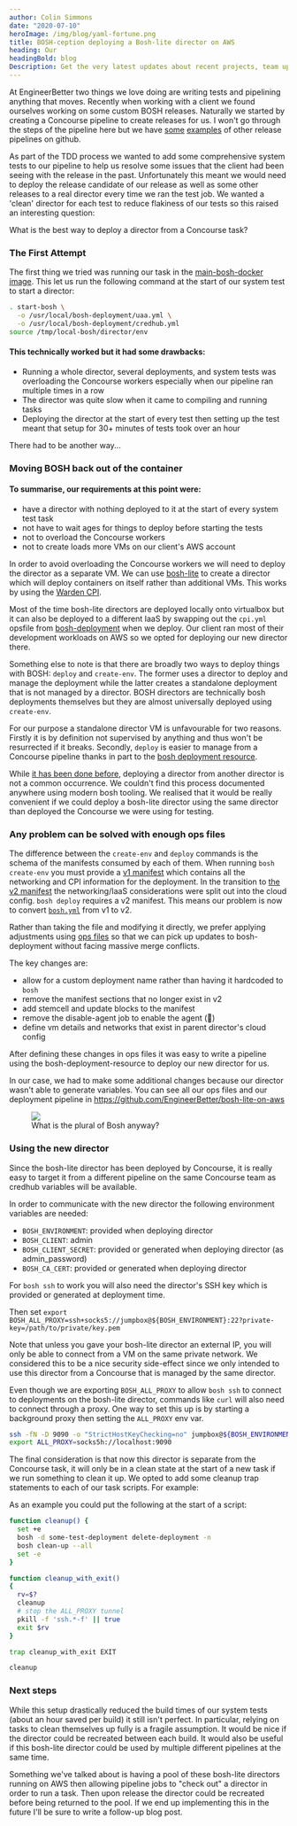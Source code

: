 ```yaml
---
author: Colin Simmons
date: "2020-07-10"
heroImage: /img/blog/yaml-fortune.png
title: BOSH-ception deploying a Bosh-lite director on AWS
heading: Our
headingBold: blog
Description: Get the very latest updates about recent projects, team updates, thoughts and industry news from our team of EngineerBetter experts.
---
```


At EngineerBetter two things we love doing are writing tests and pipelining anything that moves. Recently when working with a client we found ourselves working on some custom BOSH releases. Naturally we started by creating a Concourse pipeline to create releases for us. I won't go through the steps of the pipeline here but we have [some](https://github.com/EngineerBetter/weavescope-boshrelease/blob/master/ci/pipeline.yml) [examples](https://github.com/EngineerBetter/prometheus-boshrelease/blob/master/ci/pipeline.yml) of other release pipelines on github.

As part of the TDD process we wanted to add some comprehensive system tests to our pipeline to help us resolve some issues that the client had been seeing with the release in the past. Unfortunately this meant we would need to deploy the release candidate of our release as well as some other releases to a real director every time we ran the test job. We wanted a 'clean' director for each test to reduce flakiness of our tests so this raised an interesting question:

<section class="boxout">
<p>What is the best way to deploy a director from a Concourse task?</p>
</section>

### The First Attempt

The first thing we tried was running our task in the [main-bosh-docker image](https://github.com/chuanran/bosh/tree/master/ci/docker/main-bosh-docker). This let us run the following command at the start of our system test to start a director:

```sh
. start-bosh \
  -o /usr/local/bosh-deployment/uaa.yml \
  -o /usr/local/bosh-deployment/credhub.yml
source /tmp/local-bosh/director/env
```

<section class="boxout">
  <h4>This technically worked but it had some drawbacks:</h4>
  <ul>
    <li>Running a whole director, several deployments, and system tests was overloading the Concourse workers especially when our pipeline ran multiple times in a row</li>
    <li>The director was quite slow when it came to compiling and running tasks</li>
    <li>Deploying the director at the start of every test then setting up the test meant that setup for 30+ minutes of tests took over an hour</li>
  </ul>
</section>

There had to be another way...

### Moving BOSH back out of the container

<section class="boxout">
  <h4>To summarise, our requirements at this point were:</h4>
  <ul>
    <li>have a director with nothing deployed to it at the start of every system test task</li>
    <li>not have to wait ages for things to deploy before starting the tests</li>
    <li>not to overload the Concourse workers</li>
    <li>not to create loads more VMs on our client's AWS account</li>
  </ul>
</section>

In order to avoid overloading the Concourse workers we will need to deploy the director as a separate VM. We can use [bosh-lite](https://bosh.io/docs/bosh-lite/) to create a director which will deploy containers on itself rather than additional VMs. This works by using the [Warden CPI](https://github.com/cppforlife/bosh-warden-cpi-release).

Most of the time bosh-lite directors are deployed locally onto virtualbox but it can also be deployed to a different IaaS by swapping out the `cpi.yml` opsfile from [bosh-deployment](https://github.com/cloudfoundry/bosh-deployment) when we deploy. Our client ran most of their development workloads on AWS so we opted for deploying our new director there.

Something else to note is that there are broadly two ways to deploy things with BOSH: `deploy` and `create-env`. The former uses a director to deploy and manage the deployment while the latter creates a standalone deployment that is not managed by a director. BOSH directors are technically bosh deployments themselves but they are almost universally deployed using `create-env`.

For our purpose a standalone director VM is unfavourable for two reasons. Firstly it is by definition not supervised by anything and thus won't be resurrected if it breaks. Secondly, `deploy` is easier to manage from a Concourse pipeline thanks in part to the [bosh deployment resource](https://github.com/cloudfoundry/bosh-deployment-resource).

While [it has been done before](https://starkandwayne.com/blog/resurrecting-bosh-with-binary-boshes/), deploying a director from another director is not a common occurrence. We couldn't find this process documented anywhere using modern bosh tooling. We realised that it would be really convenient if we could deploy a bosh-lite director using the same director than deployed the Concourse we were using for testing.

### Any problem can be solved with enough ops files

The difference between the `create-env` and `deploy` commands is the schema of the manifests consumed by each of them. When running `bosh create-env` you must provide a [v1 manifest](https://bosh.io/docs/deployment-manifest/) which contains all the networking and CPI information for the deployment. In the transition to [the v2 manifest](https://bosh.io/docs/manifest-v2/) the networking/IaaS considerations were split out into the cloud config. `bosh deploy` requires a v2 manifest. This means our problem is now to convert [`bosh.yml`](https://github.com/cloudfoundry/bosh-deployment/blob/master/bosh.yml) from v1 to v2.

Rather than taking the file and modifying it directly, we prefer applying adjustments using [ops files](https://bosh.io/docs/cli-ops-files/) so that we can pick up updates to bosh-deployment without facing massive merge conflicts.

The key changes are:

- allow for a custom deployment name rather than having it hardcoded to `bosh`
- remove the manifest sections that no longer exist in v2
- add stemcell and update blocks to the manifest
- remove the disable-agent job to enable the agent (🤯)
- define vm details and networks that exist in parent director's cloud config

After defining these changes in ops files it was easy to write a pipeline using the bosh-deployment-resource to deploy our new director for us.

In our case, we had to make some additional changes because our director wasn't able to generate variables. You can see all our ops files and our deployment pipeline in https://github.com/EngineerBetter/bosh-lite-on-aws

<figure>
  <img src="/img/blog/bosh-ception.jpg" class="fit image">
  <figcaption>What is the plural of Bosh anyway?</figcaption>
</figure>

### Using the new director

Since the bosh-lite director has been deployed by Concourse, it is really easy to target it from a different pipeline on the same Concourse team as credhub variables will be available.

In order to communicate with the new director the following environment variables are needed:

- `BOSH_ENVIRONMENT`: provided when deploying director
- `BOSH_CLIENT`: admin
- `BOSH_CLIENT_SECRET`: provided or generated when deploying director (as admin_password)
- `BOSH_CA_CERT`: provided or generated when deploying director

For `bosh ssh` to work you will also need the director's SSH key which is provided or generated at deployment time.

Then set `export BOSH_ALL_PROXY=ssh+socks5://jumpbox@${BOSH_ENVIRONMENT}:22?private-key=/path/to/private/key.pem`

Note that unless you gave your bosh-lite director an external IP, you will only be able to connect from a VM on the same private network. We considered this to be a nice security side-effect since we only intended to use this director from a Concourse that is managed by the same director.

Even though we are exporting `BOSH_ALL_PROXY` to allow `bosh ssh` to connect to deployments on the bosh-lite director, commands like `curl` will also need to connect through a proxy. One way to set this up is by starting a background proxy then setting the `ALL_PROXY` env var.

```sh
ssh -fN -D 9090 -o "StrictHostKeyChecking=no" jumpbox@${BOSH_ENVIRONMENT} -i ${PWD}/key.pem
export ALL_PROXY=socks5h://localhost:9090
```

The final consideration is that now this director is separate from the Concourse task, it will only be in a clean state at the start of a new task if we run something to clean it up. We opted to add some cleanup trap statements to each of our task scripts. For example:

As an example you could put the following at the start of a script:

```sh
function cleanup() {
  set +e
  bosh -d some-test-deployment delete-deployment -n
  bosh clean-up --all
  set -e
}

function cleanup_with_exit()
{
  rv=$?
  cleanup
  # stop the ALL_PROXY tunnel
  pkill -f 'ssh.*-f' || true
  exit $rv
}

trap cleanup_with_exit EXIT

cleanup
```

### Next steps

While this setup drastically reduced the build times of our system tests (about an hour saved per build) it still isn't perfect. In particular, relying on tasks to clean themselves up fully is a fragile assumption. It would be nice if the director could be recreated between each build. It would also be useful if this bosh-lite director could be used by multiple different pipelines at the same time.

Something we've talked about is having a pool of these bosh-lite directors running on AWS then allowing pipeline jobs to "check out" a director in order to run a task. Then upon release the director could be recreated before being returned to the pool. If we end up implementing this in the future I'll be sure to write a follow-up blog post.

